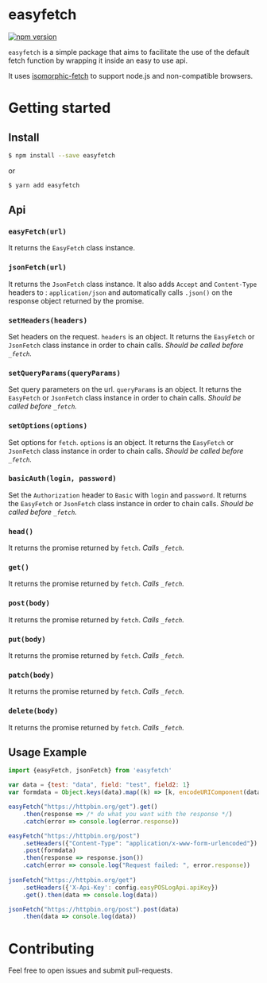 # easyfetch

[![npm version](https://img.shields.io/npm/v/easyfetch.svg?style=flat-square)](https://www.npmjs.com/package/easyfetch)

`easyfetch` is a simple package that aims to facilitate the use of the default fetch function by wrapping it inside an easy to use api.

It uses [isomorphic-fetch](https://github.com/matthew-andrews/isomorphic-fetch) to support node.js and non-compatible browsers.

# Getting started

## Install

```sh
$ npm install --save easyfetch
```
or

```sh
$ yarn add easyfetch
```

## Api

### `easyFetch(url)`
It returns the `EasyFetch` class instance.

### `jsonFetch(url)`
It returns the `JsonFetch` class instance.
It also adds `Accept` and `Content-Type` headers to : `application/json` and automatically calls `.json()` on the response object returned by the promise.

### `setHeaders(headers)`
Set headers on the request.
`headers` is an object.
It returns the `EasyFetch` or `JsonFetch` class instance in order to chain calls.
*Should be called before `_fetch`.*

### `setQueryParams(queryParams)`
Set query parameters on the url.
`queryParams` is an object.
It returns the `EasyFetch` or `JsonFetch` class instance in order to chain calls.
*Should be called before `_fetch`.*

### `setOptions(options)`
Set options for `fetch`.
`options` is an object.
It returns the `EasyFetch` or `JsonFetch` class instance in order to chain calls.
*Should be called before `_fetch`.*

### `basicAuth(login, password)`
Set the `Authorization` header to `Basic` with `login` and `password`.
It returns the `EasyFetch` or `JsonFetch` class instance in order to chain calls.
*Should be called before `_fetch`.*

### `head()`
It returns the promise returned by `fetch`.
*Calls `_fetch`.*

### `get()`
It returns the promise returned by `fetch`.
*Calls `_fetch`.*

### `post(body)`
It returns the promise returned by `fetch`.
*Calls `_fetch`.*

### `put(body)`
It returns the promise returned by `fetch`.
*Calls `_fetch`.*

### `patch(body)`
It returns the promise returned by `fetch`.
*Calls `_fetch`.*

### `delete(body)`
It returns the promise returned by `fetch`.
*Calls `_fetch`.*

## Usage Example

```javascript
import {easyFetch, jsonFetch} from 'easyfetch'

var data = {test: "data", field: "test", field2: 1}
var formdata = Object.keys(data).map((k) => [k, encodeURIComponent(data[k])].join('=')).join('&')

easyFetch("https://httpbin.org/get").get()
    .then(response => /* do what you want with the response */)
    .catch(error => console.log(error.response))

easyFetch("https://httpbin.org/post")
    .setHeaders({"Content-Type": "application/x-www-form-urlencoded"})
    .post(formdata)
    .then(response => response.json())
    .catch(error => console.log("Request failed: ", error.response))
    
jsonFetch("https://httpbin.org/get")
    .setHeaders({'X-Api-Key': config.easyPOSLogApi.apiKey})
    .get().then(data => console.log(data))

jsonFetch("https://httpbin.org/post").post(data)
    .then(data => console.log(data))
```

# Contributing

Feel free to open issues and submit pull-requests.
